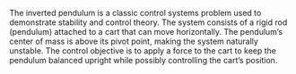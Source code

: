 The inverted pendulum is a classic control systems problem used to demonstrate stability and control theory. The system consists of a rigid rod (pendulum) attached to a cart that can move horizontally. 
The pendulum’s center of mass is above its pivot point, making the system naturally unstable. 
The control objective is to apply a force to the cart to keep the pendulum balanced upright while possibly controlling the cart’s position.
